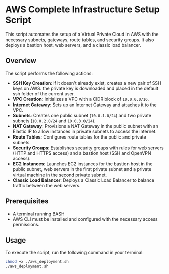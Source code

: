 # AWS Complete Infrastructure Setup Script

This script automates the setup of a Virtual Private Cloud in AWS with the necessary subnets, gateways, route tables, and security groups. It also deploys a bastion host, web servers, and a classic load balancer.

## Overview

The script performs the following actions:

- **SSH Key Creation**: if it doesn't already exist, creates a new pair of SSH keys on AWS. the private key is downloaded and placed in the default ssh folder of the current user.
- **VPC Creation**: Initializes a VPC with a CIDR block of `10.0.0.0/16`.
- **Internet Gateway**: Sets up an Internet Gateway and attaches it to the VPC.
- **Subnets**: Creates one public subnet (`10.0.1.0/24`) and two private subnets (`10.0.2.0/24` and `10.0.3.0/24`).
- **NAT Gateway**: Provisions a NAT Gateway in the public subnet with an Elastic IP to allow instances in private subnets to access the internet.
- **Route Tables**: Configures route tables for the public and private subnets.
- **Security Groups**: Establishes security groups with rules for web servers (HTTP and HTTPS access) and a bastion host (SSH and OpenVPN access).
- **EC2 Instances**: Launches EC2 instances for the bastion host in the public subnet, web servers in the first private subnet and a private virtual machine in the second private subnet.
- **Classic Load Balancer**: Deploys a Classic Load Balancer to balance traffic between the web servers.

## Prerequisites

- A terminal running BASH
- AWS CLI must be installed and configured with the necessary access permissions.

## Usage

To execute the script, run the following command in your terminal:

```bash
chmod +x ./aws_deployment.sh
./aws_deployment.sh
```

